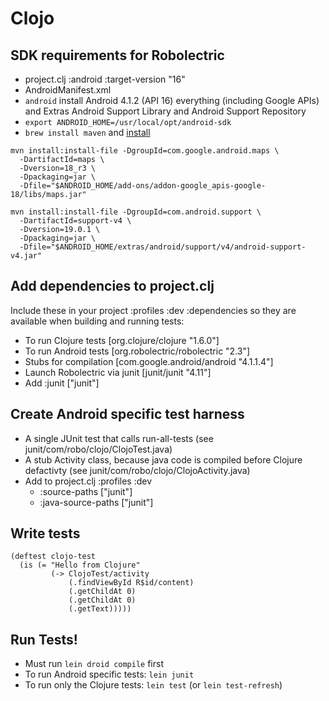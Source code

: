 # Clojo

## SDK requirements for Robolectric
* project.clj :android :target-version "16"
* AndroidManifest.xml <uses-sdk android:minSdkVersion="16" />
* `android` install Android 4.1.2 (API 16) everything (including Google APIs) and Extras Android Support Library and Android Support Repository
* `export ANDROID_HOME=/usr/local/opt/android-sdk`
* `brew install maven` and [install](https://github.com/robolectric/robolectric)

```
mvn install:install-file -DgroupId=com.google.android.maps \
  -DartifactId=maps \
  -Dversion=18_r3 \
  -Dpackaging=jar \
  -Dfile="$ANDROID_HOME/add-ons/addon-google_apis-google-18/libs/maps.jar"

mvn install:install-file -DgroupId=com.android.support \
  -DartifactId=support-v4 \
  -Dversion=19.0.1 \
  -Dpackaging=jar \
  -Dfile="$ANDROID_HOME/extras/android/support/v4/android-support-v4.jar"
```

## Add dependencies to project.clj
Include these in your project :profiles :dev :dependencies so they are available when building and running tests:

* To run Clojure tests [org.clojure/clojure "1.6.0"]
* To run Android tests [org.robolectric/robolectric "2.3"]
* Stubs for compilation [com.google.android/android "4.1.1.4"]
* Launch Robolectric via junit [junit/junit "4.11"]
* Add :junit ["junit"] 

## Create Android specific test harness
* A single JUnit test that calls run-all-tests
(see junit/com/robo/clojo/ClojoTest.java)
* A stub Activity class, because java code is compiled before Clojure defactivty (see junit/com/robo/clojo/ClojoActivity.java)
* Add to project.clj :profiles :dev
    * :source-paths ["junit"]
    * :java-source-paths ["junit"]
    
## Write tests
```
(deftest clojo-test
  (is (= "Hello from Clojure"
         (-> ClojoTest/activity
             (.findViewById R$id/content)
             (.getChildAt 0)
             (.getChildAt 0)
             (.getText)))))
```
    
## Run Tests!
* Must run `lein droid compile` first
* To run Android specific tests: `lein junit`
* To run only the Clojure tests: `lein test` (or `lein test-refresh`)
